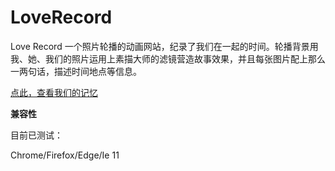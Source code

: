 # LoveRecord
Love Record 一个照片轮播的动画网站，纪录了我们在一起的时间。轮播背景用我、她、我们的照片运用上素描大师的滤镜营造故事效果，并且每张图片配上那么一两句话，描述时间地点等信息。

[点此，查看我们的记忆](https://iamjohnnyzhuang.github.io/LoveRecord/iloveu.html) 



**兼容性**

目前已测试：

Chrome/Firefox/Edge/Ie 11

